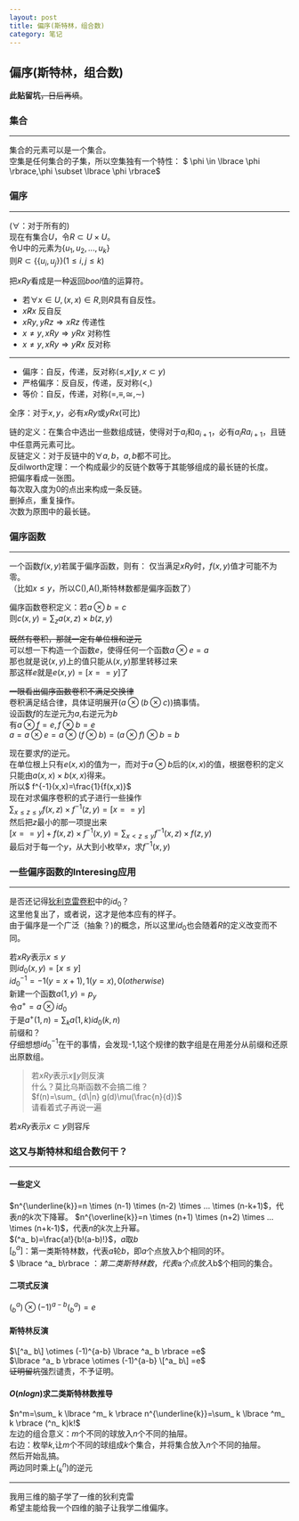 ```yaml
---
layout: post
title: 偏序(斯特林，组合数)
category: 笔记
---
```


## 偏序(斯特林，组合数)

**此贴留坑**~~，日后再填~~。

### 集合

---
>
集合的元素可以是一个集合。  
空集是任何集合的子集，所以空集独有一个特性：
$ \phi \in \lbrace \phi \rbrace,\phi \subset \lbrace \phi \rbrace$  

### 偏序

---
($\forall$：对于所有的)  
现在有集合$U$，令$R \subset U \times U$。  
令U中的元素为$\lbrace u_ 1,u_ 2,...,u_ k\rbrace$  
则$R \subset \lbrace \lbrace u_ i,u_ j \rbrace \rbrace(1 \leq i,j \leq k)$  

把$xRy$看成是一种返回$bool$值的运算符。  

* 若$\forall x \in U ,(x,x) \in R,$则$R$具有自反性。
* $x \not R x$ 反自反
* $xRy, yRz \Rightarrow xRz$ 传递性
* $x \neq y , xRy \Rightarrow yRx$ 对称性
* $x \neq y , xRy \Rightarrow y \not R x$ 反对称

---  

* 偏序：自反，传递，反对称($\leq,x \|y,x \subset y$)  
* 严格偏序：反自反，传递，反对称($<,$)  
* 等价：自反，传递，对称($=,\equiv,\cong,\sim$)  

全序：对于$x,y$，必有$xRy$或$yRx$(可比)  

链的定义：在集合中选出一些数组成链，使得对于$a_ i$和$a_ {i+1}$，必有$a_ iRa_ {i+1}$，且链中任意两元素可比。  
反链定义：对于反链中的$\forall a,b$，$a,b$都不可比。   
反dilworth定理：一个构成最少的反链个数等于其能够组成的最长链的长度。  
把偏序看成一张图。  
每次取入度为0的点出来构成一条反链。  
删掉点，重复操作。  
次数为原图中的最长链。  
 
### 偏序函数

---
一个函数$f(x,y)$若属于偏序函数，则有：
仅当满足$xRy$时，$f(x,y)$值才可能不为零。  
（比如$x \leq y$，所以C(),A(),斯特林数都是偏序函数了）

偏序函数卷积定义：若$a \otimes b = c$  
则$c(x,y) = \sum_ z a(x,z) \times b(z,y)$  

~~既然有卷积，那就一定有单位根和逆元~~  
可以想一下构造一个函数$e$，使得任何一个函数$a \otimes e = a$  
那也就是说$(x,y)$上的值只能从$(x,y)$那里转移过来  
那这样$e$就是$e(x,y)=[x==y]$了  

~~一眼看出偏序函数卷积不满足交换律~~  
卷积满足结合律，具体证明展开($a \otimes (b \otimes c)$)搞事情。  
设函数$f$的左逆元为$a$,右逆元为$b$  
有$a \otimes f  = e,f \otimes b = e$  
$a = a \otimes e = a \otimes (f \otimes b) = (a \otimes f) \otimes b=b$

现在要求$f$的逆元。  
在单位根上只有$e(x,x)$的值为一，而对于$a \otimes b$后的$(x,x)$的值，根据卷积的定义只能由$a(x,x) \times b(x,x)$得来。  
所以$ f^{-1}(x,x)=\frac{1}{f(x,x)}$  
现在对求偏序卷积的式子进行一些操作  
$\sum_{x \leq z \leq y} f(x,z) \times f^{-1}(z,y) =[x==y]$  
然后把$z$最小的那一项提出来  
$[x==y]+f(x,z) \times f^{-1}(x,y) = \sum_ {x < z \leq y} f^{-1}(x,z) \times f(z,y)$  
最后对于每一个$y$，从大到小枚举$x$，求$f^{-1}(x,y)$  

### 一些偏序函数的Interesing应用

---
是否还记得[狄利克雷卷积](/题解/2018/07/30/Dirichlet&djs.html)中的$id_ 0$？  
这里他复出了，或者说，这才是他本应有的样子。  
由于偏序是一个广泛（抽象？)的概念，所以这里$id_ 0$也会随着$R$的定义改变而不同。
>
若$xRy$表示$x \leq y$  
则$id_ 0(x,y)=[x \leq y]$  
$id_ 0^{-1}=-1(y=x+1),1(y=x),0(otherwise)$  
新建一个函数$a(1,y)=p_ y$  
令$a^+=a \otimes id_ 0$  
于是$a ^ + (1,n)=\sum_ k a(1,k) id_ 0(k,n)$  
前缀和？  
仔细想想$id_ 0^{-1}$在干的事情，会发现-1,1这个规律的数字组是在用差分从前缀和还原出原数组。

>若$xRy$表示$x\|y$则反演  
什么？莫比乌斯函数不会搞二维？  
$f(n)=\sum_ {d\|n} g(d)\mu(\frac{n}{d})$  
请看着式子再说一遍

>
若$xRy$表示$x \subset y$则容斥  

### 这又与斯特林和组合数何干？

---
#### 一些定义  
$n^{\underline{k}}=n \times (n-1) \times (n-2) \times ... \times (n-k+1)$，代表$n$的$k$次下降幂。
$n^{\overline{k}}=n \times (n+1) \times (n+2) \times ... \times (n+k-1)$，代表$n$的$k$次上升幂。  
$(^a_ b)=\frac{a!}{b!(a-b)!}$，$a$取$b$  
$[ ^a_ b]$：第一类斯特林数，代表$a$轮$b$，即$a$个点放入$b$个相同的环。  
$ \lbrace ^a_ b\rbrace $： 第二类斯特林数，代表$a$个点放入$b$个相同的集合。

#### 二项式反演
$(^a_ b) \otimes (-1)^{a-b} (^a_b )=e$  

#### 斯特林反演  
$\[^a_ b\] \otimes (-1)^{a-b} \lbrace ^a_ b \rbrace =e$  
$\lbrace ^a_ b \rbrace \otimes (-1)^{a-b} \[^a_ b\] =e$  
~~证明留坑~~强烈谴责，不予证明。

#### $O(nlogn)$求二类斯特林数推导  
$n^m=\sum_ k \lbrace ^m_ k \rbrace n^{\underline{k}}=\sum_ k \lbrace ^m_ k \rbrace (^n_ k)k!$  
左边的组合意义：$m$个不同的球放入$n$个不同的抽屉。  
右边：枚举$k$,让$m$个不同的球组成$k$个集合，并将集合放入$n$个不同的抽屉。  
然后开始乱搞。  
两边同时乘上$(^n_ k)$的逆元

---
我用三维的脑子学了一维的狄利克雷  
希望主能给我一个四维的脑子让我学二维偏序。